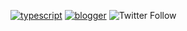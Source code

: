 [![typescript](https://img.shields.io/badge/TypeScript-Fan-FAC151.svg?logo=typescript&logoWidth=20)][1]
[![blogger](https://img.shields.io/badge/Blogger-Follow%20Me-FAC151.svg?logo=hashnode&logoWidth=20)][4]
![Twitter Follow](https://img.shields.io/twitter/follow/WisdomPathLK?style=social)


[1]: https://github.com/WisdomPathLK
[2]: https://www.linkedin.com/company/wisdompath-academy
[3]: https://twitter.com/WisdomPathLK
[4]: https://wisdompathlk.medium.com